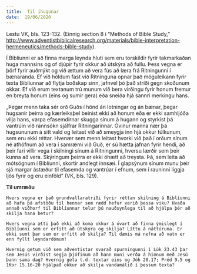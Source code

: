 ```yaml
---
title:  Til íhugunar
date:  19/06/2020
---
```


Lestu VK, bls. 123-132. (Einnig section 8 í “Methods of Bible Study,” http://www.adventistbiblicalresearch.org/materials/bible-interpretation-hermeneutics/methods-bible-study).

Í Biblíunni er að finna marga leynda hluti sem eru torskildir fyrir takmarkaðan huga mannsins og of djúpir fyrir okkur að útskýra að fullu. Þess vegna er þörf fyrir auðmýkt og við ættum að vera fús að læra frá Ritningunni í bænaranda. Ef við höldum fast við Ritninguna opnar það möguleikann fyrir texta Biblíunnar að flytja boðskap sinn, jafnvel þó það stríði gegn skoðunum okkar. Ef við erum textanum trú munum við bera virðingu fyrir honum fremur en breyta honum (eins og sumir gera) eða sneiða hjá sannri merkingu hans.

„Þegar menn taka sér orð Guðs í hönd án lotningar og án bænar, þegar hugsanir þeirra og kærleiksþel beinist ekki að honum eða er ekki samhljóða vilja hans, varpa efasemdirnar skugga sínum á hugann og styrkist þá vantrúin við rannsókn sjálfrar Ritningarinnar. Óvinur manna nær þá hugsununum á sitt vald og leitast við að smeygja inn hjá okkur túlkunum, sem eru ekki réttar. Hvenær sem menn leitast hvorki við það í orðum sínum né athöfnum að vera í samræmi við Guð, er sú hætta jafnan fyrir hendi, að þeir fari villir vega í skilningi sínum á Ritningunni, hversu lærðir sem þeir kunna að vera. Skýringum þeirra er ekki óhætt að treysta. Þá, sem leita að mótsögnum í Biblíunni, skortir andlegt innsæi. Í glapsýnum sínum munu þeir sjá margar ástæður til efasemda og vantrúar í efnum, sem í rauninni liggja ljós fyrir og eru einföld“ (VK, bls. 129).

**Til umræðu**

`Hvers vegna er það grundvallaratriði fyrir réttan skilning á Biblíunni að hafa þá afstöðu til hennar sem rædd hefur verið þessa viku? Hvaða annað viðhorf til Biblíunnar telur þú nauðsynlega til að hjálpa þér að skilja hana betur?`

`Hvers vegna ætti það ekki að koma okkur á óvart að finna ýmislegt í Biblíunni sem er erfitt að útskýra og skilja? Líttu á náttúruna. Er ekki sumt þar sem er erfitt að skilja? Til dæmis má nefna að vatn er enn fyllt leyndardómum!`

`Hvernig getum við sem aðventistar svarað spurningunni í Lúk 23.43 þar sem Jesús virðist segja þjófinum að hann muni verða á himnum með Jesú þann sama dag? Hvernig geta t.d. textar eins og Jóh 20.17; Préd 9.5 og 1Kor 15.16-20 hjálpað okkur að skilja vandamálið í þessum texta?`